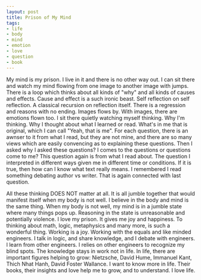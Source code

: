 ```yaml
---
layout: post
title: Prison of My Mind
tags:
- life
- body
- mind
- emotion
- love
- question
- book
---
```



My mind is my prison. I live in it and there is no other way out. I can sit there and watch my mind flowing from one image to another image with jumps. There is a loop which thinks about all kinds of "why" and all kinds of causes and effects. Cause and effect is a such ironic beast. Self reflection on self reflection. A classical recursion on reflection itself. There is a regression and reasons with no ending. Images flows by. With images, there are emotions flown too. I sit there quietly watching myself thinking. Why I'm thinking. Why I thought about what I learned or read. What's in me that is original, which I can call "Yeah, that is me". For each question, there is an awnser to it from what I read, but they are not mine, and there are so many views which are easily convencing as to explaining these questions. Then I asked why I asked these questions? I comes to the questions or questions come to me? This question again is from what I read about. The question I interpreted in different ways given me in different time or conditions. If it is true, then how can I know what text really means. I remembered I read something debating author vs writer. That is again connected with last question.

All these thinking DOES NOT matter at all. It is all jumble together that would manifest itself when my body is not well. I believe in the body and mind is the same thing. When my body is not well, my mind is in a jumble state where many things pops up. Reasoning in the state is unreasonable and potentially violence. I love my prison. It gives me joy and happiness. To thinking about math, logic, metaphysics and many more, is such a wonderful thing. Working is a joy. Working with the equals and like minded engineers. I talk in logic, and share knowledge, and I debate with engineers. I learn from other engineers. I relies on other engineers to recognize my blind spots. The knowledge stays in work not in life. In life, there are important figures helping to grow: Nietzsche, David Hume, Immanuel Kant, Thich Nhat Hanh, David Foster Wallance. I want to know more in life. Their books, their insights and love help me to grow, and to understand. I love life.
